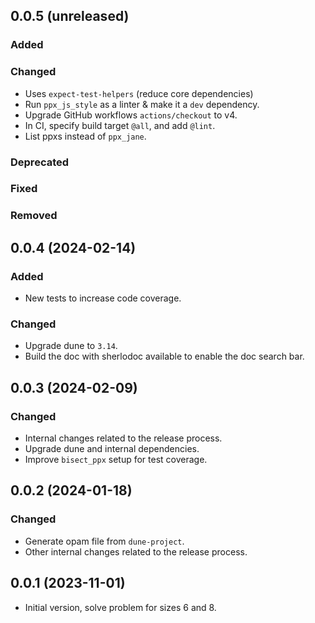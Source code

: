 ## 0.0.5 (unreleased)

### Added

### Changed

- Uses `expect-test-helpers` (reduce core dependencies)
- Run `ppx_js_style` as a linter & make it a `dev` dependency.
- Upgrade GitHub workflows `actions/checkout` to v4.
- In CI, specify build target `@all`, and add `@lint`.
- List ppxs instead of `ppx_jane`.

### Deprecated

### Fixed

### Removed

## 0.0.4 (2024-02-14)

### Added

- New tests to increase code coverage.

### Changed

- Upgrade dune to `3.14`.
- Build the doc with sherlodoc available to enable the doc search bar.

## 0.0.3 (2024-02-09)

### Changed

- Internal changes related to the release process.
- Upgrade dune and internal dependencies.
- Improve `bisect_ppx` setup for test coverage.

## 0.0.2 (2024-01-18)

### Changed

- Generate opam file from `dune-project`.
- Other internal changes related to the release process.

## 0.0.1 (2023-11-01)

- Initial version, solve problem for sizes 6 and 8.
